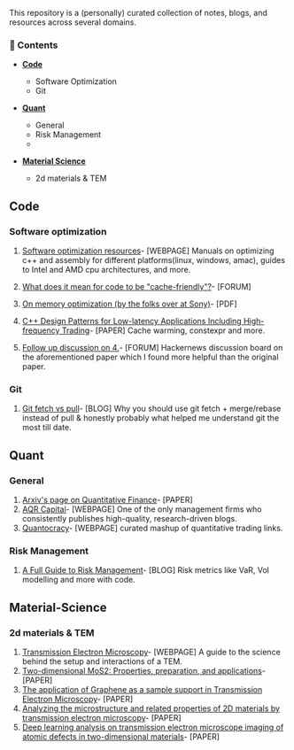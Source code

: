 
This repository is a (personally) curated collection of notes, blogs, and resources across several domains.

### 🧠 Contents

- [**Code**](##code)
  - Software Optimization
  - Git
    
- [**Quant**](##Quant)
  - General
  - Risk Management
  - 
- [**Material Science**](##Material-Science)
  - 2d materials & TEM
  


## Code 

### Software optimization
1. [Software optimization resources](https://www.agner.org/optimize/)- [WEBPAGE] Manuals on optimizing c++ and assembly for different platforms(linux, windows, amac), guides to Intel and AMD cpu architectures, and more.

2. [What does it mean for code to be "cache-friendly"?](https://stackoverflow.com/questions/16699247/what-does-it-mean-for-code-to-be-cache-friendly)- [FORUM]

3. [On memory optimization (by the folks over at Sony)](https://web.archive.org/web/20160422113037/http://www.research.scea.com/research/pdfs/GDC2003_Memory_Optimization_18Mar03.pdf)- [PDF]

4. [C++ Design Patterns for Low-latency Applications Including High-frequency Trading](https://arxiv.org/abs/2309.04259)- [PAPER] Cache warming, constexpr and more.
5. [Follow up discussion on 4.](https://news.ycombinator.com/item?id=40908273)- [FORUM] Hackernews discussion board on the aforementioned paper which I found more helpful than the original paper.

### Git
1. [Git fetch vs pull](https://longair.net/blog/2009/04/16/git-fetch-and-merge/)- [BLOG] Why you should use git fetch + merge/rebase instead of pull & honestly probably what helped me understand git the most till date.

## Quant

### General
1. [Arxiv's page on Quantitative Finance](https://arxiv.org/archive/q-fin)- [PAPER]
2. [AQR Capital](https://www.aqr.com/Insights/Research)- [WEBPAGE] One of the only management firms who consistently publishes high-quality, research-driven blogs.
3. [Quantocracy](https://quantocracy.com/)-  [WEBPAGE] curated mashup of quantitative trading links.



### Risk Management
1. [A Full Guide to Risk Management](https://www.vertoxquant.com/p/a-full-guide-to-risk-management)- [BLOG] Risk metrics like VaR, Vol modelling and more with code.


## Material-Science

### 2d materials & TEM
1. [Transmission Electron Microscopy](https://www.nanoscience.com/techniques/transmission-electron-microscopy/)- [WEBPAGE] A guide to the science behind the setup and interactions of a TEM.
2. [Two-dimensional MoS2: Properties, preparation, and applications](https://www.sciencedirect.com/science/article/pii/S2352847815000040)- [PAPER]
3. [The application of Graphene as a sample support in Transmission Electron Microscopy](https://arxiv.org/pdf/1204.6647)- [PAPER]
4. [Analyzing the microstructure and related properties of 2D materials by transmission electron microscopy](https://appmicro.springeropen.com/articles/10.1186/s42649-019-0013-5)- [PAPER]
5. [Deep learning analysis on transmission electron microscope imaging of atomic defects in two-dimensional materials](https://www.sciencedirect.com/science/article/pii/S258900422302059X)- [PAPER]
